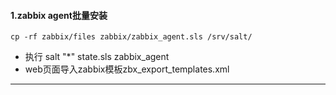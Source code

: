 

#### 1.zabbix agent批量安装
```
cp -rf zabbix/files zabbix/zabbix_agent.sls /srv/salt/
```
* 执行 salt "*" state.sls zabbix_agent
* web页面导入zabbix模板zbx_export_templates.xml

------


